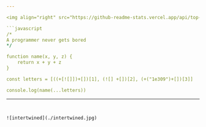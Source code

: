 ```yaml
---

<img align="right" src="https://github-readme-stats.vercel.app/api/top-langs/?username=alibakersartawi&layout=compact&langs_count=10&title_color=0CCD58&text_color=0CCD58&border_color=0CCD58&icon_color=0CCD58&bg_color=0C0C0C" alt="Top Langs" />

```javascript
/* 
A programmer never gets bored
*/

function name(x, y, z) {
    return x + y + z
}

const letters = [((+[![]])+[])[1], (![] +[])[2], (+("1e309")+[])[3]]

console.log(name(...letters))
```
---
```


![intertwined](./intertwined.jpg)
